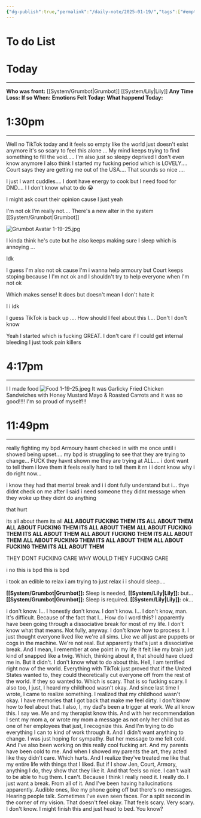 ```yaml
---
{"dg-publish":true,"permalink":"/daily-note/2025-01-19/","tags":["#empty","anxiety","Not_Ok","SelfCare","sad","tired/exausted","daily","20-25"]}
---
```


# To do List

# Today
---
**Who was front:** [[System/Grumbot\|Grumbot]] [[System/Lily\|Lily]]
**Any Time Loss:**
	**If so When:**
**Emotions Felt Today:**
**What happend Today:**


# 1:30pm
---
Well no TikTok today and it feels so empty like the world just doesn't exist anymore it's so scary to feel this alone ... My mind keeps trying to find something to fill the void..... I'm also just so sleepy deprived I don't even know anymore I also think I started my fucking period which is LOVELY....  Court says they are getting me out of the USA.... That sounds so nice .... 

I just I want cuddles.... I dont have energy to cook but I need food for DND.... I I don't know what to do 😭 

I might ask court their opinion cause I just yeah 

I'm not ok I'm really not.... There's a new alter in the system [[System/Grumbot\|Grumbot]] 

![Grumbot Avatar 1-19-25.jpg](/img/user/Images/Grumbot%20Avatar%201-19-25.jpg)

I kinda think he's cute but he also keeps making sure I sleep which is annoying ...

Idk

I guess I'm also not ok cause I'm  i wanna help armoury but Court keeps stoping because I  I'm not ok and I shouldn't try to help everyone when I'm not ok 

Which makes sense! It does but doesn't mean I don't hate it 

I  i  idk 

I guess TikTok is back up .... 
How should I feel about this I.... Don't I don't know 

Yeah I started which is fucking GREAT. I don't care if I could get internal bleeding I just  took pain killers


# 4:17pm
---
I I made food ![Food 1-19-25.jpeg](/img/user/Images/Food%201-19-25.jpeg)
It was Garlicky Fried Chicken Sandwiches
with Honey Mustard Mayo & Roasted Carrots and it was so good!!!! I'm so proud of myself!!!



# 11:49pm
---
really fighting my bpd Armoury hasnt checked in with me once until i showed being upset.... my bpd is struggling to see that they are trying to change... FUCK they havnt shown me they are trying at ALL.... i dont want to tell them i love them it feels really hard to tell them it rn i i dont know why i do right now...

i know they had that mental break and i i dont fully understand but i... thye didnt check on me after I said i need someone they didnt message when they woke up they didnt do anything 

that hurt 

its all about them its all **ALL ABOUT FUCKING THEM ITS ALL ABOUT THEM** **ALL ABOUT FUCKING THEM ITS ALL ABOUT THEM** **ALL ABOUT FUCKING THEM ITS ALL ABOUT THEM** **ALL ABOUT FUCKING THEM ITS ALL ABOUT THEM** **ALL ABOUT FUCKING THEM ITS ALL ABOUT THEM** **ALL ABOUT FUCKING THEM ITS ALL ABOUT THEM** 

THEY DONT FUCKING CARE WHY WOULD THEY FUCKING CARE

i no this is bpd this is bpd

i took an edible to relax i am trying to just relax i 
i should sleep....


**[[System/Grumbot\|Grumbot]]:** Sleep is needed, 
**[[System/Lily\|Lily]]:** but...
**[[System/Grumbot\|Grumbot]]:** Sleep is required.
**[[System/Lily\|Lily]]:** ok...

 i don't know. I... I honestly don't know. I don't know.
I... I don't know, man. It's difficult. Because of the fact that I... How do I word this? I apparently have been going through a dissociative break for most of my life.
I don't know what that means. Not fully, anyway. I don't know how to process it.
I just thought everyone lived like we're all sims. Like we all just are puppets or cogs in the machine. We're not real.
But apparently that's just a dissociative break. And I mean, I remember at one point in my life it felt like my brain just kind of snapped like a twig. Which, thinking about it, that should have clued me in.
But it didn't. I don't know what to do about this. Hell, I am terrified right now of the world.
Everything with TikTok just proved that if the United States wanted to, they could theoretically cut everyone off from the rest of the world. If they so wanted to. Which is scary.
That is so fucking scary. I also too, I just, I heard my childhood wasn't okay. And since last time I wrote, I came to realize something.
I realized that my childhood wasn't okay. I have memories that I got back that make me feel dirty. I don't know how to feel about that.
I also, I, my dad's been a trigger at work. We all know this. I say we.
Me and my therapist know this. And with her recommendation I sent my mom a, or wrote my mom a message as not only her child but as one of her employees that just, I recognize this. And I'm trying to do everything I can to kind of work through it.
And I didn't want anything to change. I was just hoping for sympathy. But her message to me felt cold.
And I've also been working on this really cool fucking art. And my parents have been cold to me. And when I showed my parents the art, they acted like they didn't care.
Which hurts. And I realize they've treated me like that my entire life with things that I liked. But if I show Jen, Court, Armory, anything I do, they show that they like it.
And that feels so nice. I can't wait to be able to hug them. I can't.
Because I think I really need it. I really do. I just want a break.
From all of it. And I've been having hallucinations apparently. Audible ones, like my phone going off but there's no messages.
Hearing people talk. Sometimes I've even seen faces. For a split second in the corner of my vision.
That doesn't feel okay. That feels scary. Very scary.
I don't know. I might finish this and just head to bed. You know? 